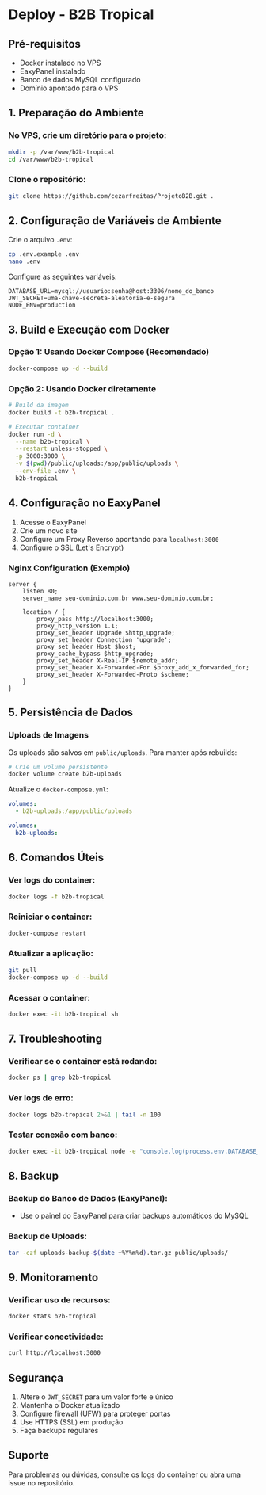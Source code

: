 # Deploy - B2B Tropical

## Pré-requisitos

- Docker instalado no VPS
- EaxyPanel instalado
- Banco de dados MySQL configurado
- Domínio apontado para o VPS

## 1. Preparação do Ambiente

### No VPS, crie um diretório para o projeto:

```bash
mkdir -p /var/www/b2b-tropical
cd /var/www/b2b-tropical
```

### Clone o repositório:

```bash
git clone https://github.com/cezarfreitas/ProjetoB2B.git .
```

## 2. Configuração de Variáveis de Ambiente

Crie o arquivo `.env`:

```bash
cp .env.example .env
nano .env
```

Configure as seguintes variáveis:

```env
DATABASE_URL=mysql://usuario:senha@host:3306/nome_do_banco
JWT_SECRET=uma-chave-secreta-aleatoria-e-segura
NODE_ENV=production
```

## 3. Build e Execução com Docker

### Opção 1: Usando Docker Compose (Recomendado)

```bash
docker-compose up -d --build
```

### Opção 2: Usando Docker diretamente

```bash
# Build da imagem
docker build -t b2b-tropical .

# Executar container
docker run -d \
  --name b2b-tropical \
  --restart unless-stopped \
  -p 3000:3000 \
  -v $(pwd)/public/uploads:/app/public/uploads \
  --env-file .env \
  b2b-tropical
```

## 4. Configuração no EaxyPanel

1. Acesse o EaxyPanel
2. Crie um novo site
3. Configure um Proxy Reverso apontando para `localhost:3000`
4. Configure o SSL (Let's Encrypt)

### Nginx Configuration (Exemplo)

```nginx
server {
    listen 80;
    server_name seu-dominio.com.br www.seu-dominio.com.br;
    
    location / {
        proxy_pass http://localhost:3000;
        proxy_http_version 1.1;
        proxy_set_header Upgrade $http_upgrade;
        proxy_set_header Connection 'upgrade';
        proxy_set_header Host $host;
        proxy_cache_bypass $http_upgrade;
        proxy_set_header X-Real-IP $remote_addr;
        proxy_set_header X-Forwarded-For $proxy_add_x_forwarded_for;
        proxy_set_header X-Forwarded-Proto $scheme;
    }
}
```

## 5. Persistência de Dados

### Uploads de Imagens

Os uploads são salvos em `public/uploads`. Para manter após rebuilds:

```bash
# Crie um volume persistente
docker volume create b2b-uploads
```

Atualize o `docker-compose.yml`:

```yaml
volumes:
  - b2b-uploads:/app/public/uploads

volumes:
  b2b-uploads:
```

## 6. Comandos Úteis

### Ver logs do container:
```bash
docker logs -f b2b-tropical
```

### Reiniciar o container:
```bash
docker-compose restart
```

### Atualizar a aplicação:
```bash
git pull
docker-compose up -d --build
```

### Acessar o container:
```bash
docker exec -it b2b-tropical sh
```

## 7. Troubleshooting

### Verificar se o container está rodando:
```bash
docker ps | grep b2b-tropical
```

### Ver logs de erro:
```bash
docker logs b2b-tropical 2>&1 | tail -n 100
```

### Testar conexão com banco:
```bash
docker exec -it b2b-tropical node -e "console.log(process.env.DATABASE_URL)"
```

## 8. Backup

### Backup do Banco de Dados (EaxyPanel):
- Use o painel do EaxyPanel para criar backups automáticos do MySQL

### Backup de Uploads:
```bash
tar -czf uploads-backup-$(date +%Y%m%d).tar.gz public/uploads/
```

## 9. Monitoramento

### Verificar uso de recursos:
```bash
docker stats b2b-tropical
```

### Verificar conectividade:
```bash
curl http://localhost:3000
```

## Segurança

1. Altere o `JWT_SECRET` para um valor forte e único
2. Mantenha o Docker atualizado
3. Configure firewall (UFW) para proteger portas
4. Use HTTPS (SSL) em produção
5. Faça backups regulares

## Suporte

Para problemas ou dúvidas, consulte os logs do container ou abra uma issue no repositório.
